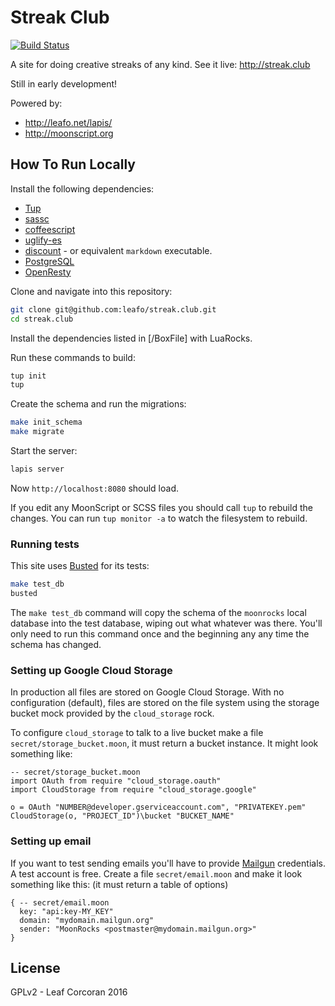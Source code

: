 # Streak Club

[![Build Status](https://travis-ci.org/leafo/streak.club.svg?branch=master)](https://travis-ci.org/leafo/streak.club)

A site for doing creative streaks of any kind. See it live: <http://streak.club>

Still in early development!

Powered by:

* <http://leafo.net/lapis/>
* <http://moonscript.org>

## How To Run Locally

Install the following dependencies:

* [Tup]
* [sassc]
* [coffeescript]
* [uglify-es]
* [discount] - or equivalent `markdown` executable.
* [PostgreSQL]
* [OpenResty]

Clone and navigate into this repository:

```bash
git clone git@github.com:leafo/streak.club.git
cd streak.club
```

Install the dependencies listed in [/BoxFile] with LuaRocks.

Run these commands to build:

```bash
tup init
tup
```

Create the schema and run the migrations:

```bash
make init_schema
make migrate
```

Start the server:

```bash
lapis server
```

Now `http://localhost:8080` should load.

If you edit any MoonScript or SCSS files you should call `tup` to rebuild
the changes. You can run `tup monitor -a` to watch the filesystem to rebuild.

### Running tests

This site uses [Busted] for its tests:

```bash
make test_db
busted
```

The `make test_db` command will copy the schema of the `moonrocks` local
database into the test database, wiping out what whatever was there. You'll
only need to run this command once and the beginning any any time the schema
has changed.

### Setting up Google Cloud Storage

In production all files are stored on Google Cloud Storage. With no
configuration (default), files are stored on the file system using the storage
bucket mock provided by the `cloud_storage` rock.

To configure `cloud_storage` to talk to a live bucket make a file
`secret/storage_bucket.moon`, it must return a bucket instance. It might look
something like:


```moonscript
-- secret/storage_bucket.moon
import OAuth from require "cloud_storage.oauth"
import CloudStorage from require "cloud_storage.google"

o = OAuth "NUMBER@developer.gserviceaccount.com", "PRIVATEKEY.pem"
CloudStorage(o, "PROJECT_ID")\bucket "BUCKET_NAME"
```

### Setting up email

If you want to test sending emails you'll have to provide [Mailgun]
credentials. A test account is free. Create a file `secret/email.moon` and
make it look something like this: (it must return a table of options)

```moonscript
{ -- secret/email.moon
  key: "api:key-MY_KEY"
  domain: "mydomain.mailgun.org"
  sender: "MoonRocks <postmaster@mydomain.mailgun.org>"
}
```

## License

GPLv2 - Leaf Corcoran 2016

[Busted]: http://olivinelabs.com/busted/
[coffeescript]: http://coffeescript.org/#installation
[Mailgun]: https://www.mailgun.com/
[OpenResty]: http://openresty.org/
[PostgreSQL]: https://www.postgresql.org/
[sassc]: https://github.com/sass/sassc
[Tup]: http://gittup.org/tup/
[uglify-es]: https://github.com/mishoo/UglifyJS2/tree/harmony
[discount]:http://www.pell.portland.or.us/~orc/Code/discount/
